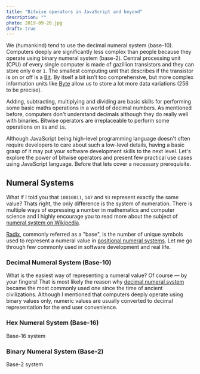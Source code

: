 ```yaml
---
title: "Bitwise operators in JavaScript and beyond"
description: ""
photo: 2019-09-20.jpg
draft: true
---
```


We (humankind) tend to use the decimal numeral system (base-10). Computers deeply are significantly less complex than people because they operate using binary numeral system (base-2). Central processing unit (CPU) of every single computer is made of gazillion transistors and they can store only `0` or `1`. The smallest computing unit that describes if the transistor is on or off is a [Bit](https://en.wikipedia.org/wiki/Bit). By itself a bit isn't too comprehensive, but more complex information units like [Byte](https://en.wikipedia.org/wiki/Byte) allow us to store a lot more data variations (256 to be precise).

Adding, subtracting, multiplying and dividing are basic skills for performing  some basic maths operations in a world of decimal numbers. As mentioned before, computers don't understand decimals although they do really well with binaries. Bitwise operators are irreplaceable to perform some operations on `0`s and `1`s.

Although JavaScript being high-level programming language doesn't often require developers to care about such a low-level details, having a basic grasp of it may put your software development skills to the next level. Let's explore the power of bitwise operators and present few practical use cases using JavaScript language. Before that lets cover a necessary prerequisite.

## Numeral Systems

What if I told you that `10010011`, `147` and `93` represent exactly the same value? Thats right, the only difference is the system of numeration. There is multiple ways of expressing a number in mathematics and computer science and I highly encourage you to read more about the subject of [numeral system on Wikipedia](https://en.wikipedia.org/wiki/Numeral_system).

[Radix](https://en.wikipedia.org/wiki/Radix), commonly referred as a "base", is the number of unique symbols used to represent a numeral value in [positional  numeral systems](https://en.wikipedia.org/wiki/Numeral_system#Positional_systems_in_detail). Let me go through few commonly used in software development and real life. 

### Decimal Numeral System (Base-10)

What is the easiest way of representing a numeral value? Of course — by your fingers! That is most likely the reason why [decimal numeral system ](https://en.wikipedia.org/wiki/Decimal) became the most commonly used one since the time of ancient civilizations. Although I mentioned that computers deeply operate using binary values only, numeric values are usually converted to decimal representation for the end user convenience.

### Hex Numeral System (Base-16)

Base-16 system 

### Binary Numeral System (Base-2)

Base-2 system 
